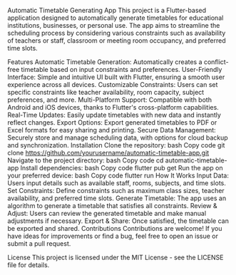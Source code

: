 Automatic Timetable Generating App
This project is a Flutter-based application designed to automatically generate timetables for educational institutions, businesses, or personal use. The app aims to streamline the scheduling process by considering various constraints such as availability of teachers or staff, classroom or meeting room occupancy, and preferred time slots.

Features
Automatic Timetable Generation: Automatically creates a conflict-free timetable based on input constraints and preferences.
User-Friendly Interface: Simple and intuitive UI built with Flutter, ensuring a smooth user experience across all devices.
Customizable Constraints: Users can set specific constraints like teacher availability, room capacity, subject preferences, and more.
Multi-Platform Support: Compatible with both Android and iOS devices, thanks to Flutter's cross-platform capabilities.
Real-Time Updates: Easily update timetables with new data and instantly reflect changes.
Export Options: Export generated timetables to PDF or Excel formats for easy sharing and printing.
Secure Data Management: Securely store and manage scheduling data, with options for cloud backup and synchronization.
Installation
Clone the repository:
bash
Copy code
git clone https://github.com/yourusername/automatic-timetable-app.git
Navigate to the project directory:
bash
Copy code
cd automatic-timetable-app
Install dependencies:
bash
Copy code
flutter pub get
Run the app on your preferred device:
bash
Copy code
flutter run
How It Works
Input Data: Users input details such as available staff, rooms, subjects, and time slots.
Set Constraints: Define constraints such as maximum class sizes, teacher availability, and preferred time slots.
Generate Timetable: The app uses an algorithm to generate a timetable that satisfies all constraints.
Review & Adjust: Users can review the generated timetable and make manual adjustments if necessary.
Export & Share: Once satisfied, the timetable can be exported and shared.
Contributions
Contributions are welcome! If you have ideas for improvements or find a bug, feel free to open an issue or submit a pull request.

License
This project is licensed under the MIT License - see the LICENSE file for details.
